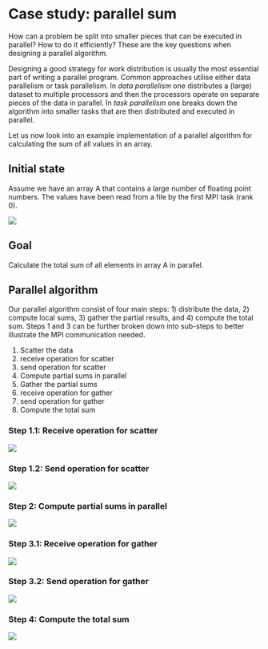 # Case study: parallel sum

How can a problem be split into smaller pieces that can be executed in
parallel? How to do it efficiently? These are the key questions when
designing a parallel algorithm.

Designing a good strategy for work distribution is usually the most essential
part of writing a parallel program. Common approaches utilise either data
parallelism or task parallelism. In *data parallelism* one distributes a
(large) dataset to multiple processors and then the processors operate on
separate pieces of the data in parallel. In *task parallelism* one breaks down
the algorithm into smaller tasks that are then distributed and executed in
parallel.

Let us now look into an example implementation of a parallel algorithm for
calculating the sum of all values in an array.

## Initial state

Assume we have an array A that contains a large number of floating point
numbers. The values have been read from a file by the first MPI task (rank 0).

![](../../img/parallel-sum-0.png)

## Goal

Calculate the total sum of all elements in array A in parallel.

## Parallel algorithm

Our parallel algorithm consist of four main steps: 1) distribute the data,
2) compute local sums, 3) gather the partial results, and 4) compute the total
sum. Steps 1 and 3 can be further broken down into sub-steps to better
illustrate the MPI communication needed.

1. Scatter the data
  1. receive operation for scatter
  2. send operation for scatter
2. Compute partial sums in parallel
3. Gather the partial sums
  1. receive operation for gather
  2. send operation for gather
4. Compute the total sum

### Step 1.1: Receive operation for scatter

![](../../img/parallel-sum-1.1.png)

### Step 1.2: Send operation for scatter

![](../../img/parallel-sum-1.2.png)

### Step 2: Compute partial sums in parallel

![](../../img/parallel-sum-2.png)

### Step 3.1: Receive operation for gather

![](../../img/parallel-sum-3.1.png)

### Step 3.2: Send operation for gather

![](../../img/parallel-sum-3.2.png)

### Step 4: Compute the total sum

![](../../img/parallel-sum-4.png)

